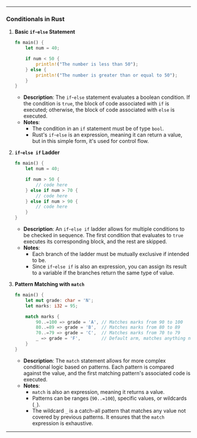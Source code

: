 
---

### **Conditionals in Rust**

1. **Basic `if`-`else` Statement**

    ```rust
    fn main() {
        let num = 40;

        if num < 50 { 
            println!("The number is less than 50");
        } else {
            println!("The number is greater than or equal to 50");
        }
    }
    ```

    - **Description**: The `if`-`else` statement evaluates a boolean condition. If the condition is `true`, the block of code associated with `if` is executed; otherwise, the block of code associated with `else` is executed.
    - **Notes**:
        - The condition in an `if` statement must be of type `bool`.
        - Rust's `if`-`else` is an expression, meaning it can return a value, but in this simple form, it's used for control flow.

2. **`if`-`else if` Ladder**

    ```rust
    fn main() {
        let num = 40;

        if num > 50 {
            // code here
        } else if num > 70 {   
            // code here
        } else if num > 90 {
            // code here
        }
    }
    ```

    - **Description**: An `if`-`else if` ladder allows for multiple conditions to be checked in sequence. The first condition that evaluates to `true` executes its corresponding block, and the rest are skipped.
    - **Notes**:
        - Each branch of the ladder must be mutually exclusive if intended to be.
        - Since `if`-`else if` is also an expression, you can assign its result to a variable if the branches return the same type of value.

3. **Pattern Matching with `match`**

    ```rust
    fn main() {
        let mut grade: char = 'N';
        let marks: i32 = 95;

        match marks {
            90..=100 => grade = 'A', // Matches marks from 90 to 100
            80..=89 => grade = 'B',  // Matches marks from 80 to 89
            70..=79 => grade = 'C',  // Matches marks from 70 to 79
            _ => grade = 'F',        // Default arm, matches anything not covered by previous patterns
        }
    }
    ```

    - **Description**: The `match` statement allows for more complex conditional logic based on patterns. Each pattern is compared against the value, and the first matching pattern's associated code is executed.
    - **Notes**:
        - `match` is also an expression, meaning it returns a value.
        - Patterns can be ranges (`90..=100`), specific values, or wildcards (`_`).
        - The wildcard `_` is a catch-all pattern that matches any value not covered by previous patterns. It ensures that the `match` expression is exhaustive.

---
